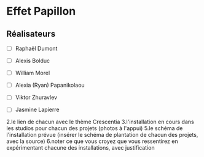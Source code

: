 # Effet Papillon

## Réalisateurs
- [ ] Raphaël Dumont
- [ ] Alexis Bolduc
- [ ] William Morel
- [ ] Alexia (Ryan) Papanikolaou
- [ ] Viktor Zhuravlev
- [ ] Jasmine Lapierre

















2.le lien de chacun avec le thème Crescentia
3.l'installation en cours dans les studios pour chacun des projets (photos à l'appui)
5.le schéma de l'installation prévue (insérer le schéma de plantation de chacun des projets, avec la source)
6.noter ce que vous croyez que vous ressentirez en expérimentant chacune des installations, avec justification
